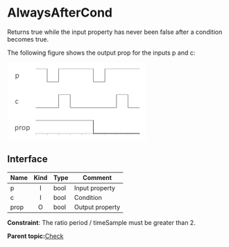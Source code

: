 # AlwaysAfterCond

Returns true while the input property has never been false after a condition becomes true.

The following figure shows the output prop for the inputs p and c:

![Always](../images/check__alwaysaftercond_00.png)

## Interface

|Name|Kind|Type|Comment|
|----|:--:|----|-------|
|p|I|bool|Input property|
|c|I|bool|Condition|
|prop|O|bool|Output property|

**Constraint**: The ratio period / timeSample must be greater than 2.

**Parent topic:**[Check](../../libraries/check/check.md)